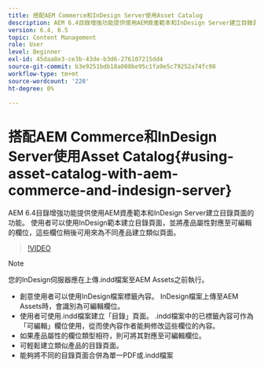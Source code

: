 ```yaml
---
title: 搭配AEM Commerce和InDesign Server使用Asset Catalog
description: AEM 6.4目錄增強功能提供使用AEM資產範本和InDesign Server建立目錄頁面的功能。  使用者可以使用InDesign範本建立目錄頁面，並將產品屬性對應至可編輯的欄位，這些欄位稍後可用來為不同產品建立類似頁面。
version: 6.4, 6.5
topic: Content Management
role: User
level: Beginner
exl-id: 45daa8e3-ce3b-43de-b3d6-276107215dd4
source-git-commit: b3e9251bdb18a008be95c1fa9e5c79252a74fc98
workflow-type: tm+mt
source-wordcount: '220'
ht-degree: 0%

---
```


# 搭配AEM Commerce和InDesign Server使用Asset Catalog{#using-asset-catalog-with-aem-commerce-and-indesign-server}

AEM 6.4目錄增強功能提供使用AEM資產範本和InDesign Server建立目錄頁面的功能。  使用者可以使用InDesign範本建立目錄頁面，並將產品屬性對應至可編輯的欄位，這些欄位稍後可用來為不同產品建立類似頁面。

>[!VIDEO](https://video.tv.adobe.com/v/22540?quality=12&learn=on)

>[!NOTE]
>
>您的InDesign伺服器應在上傳\.indd檔案至AEM Assets之前執行。

* 創意使用者可以使用InDesign檔案標籤內容。 InDesign檔案上傳至AEM Assets時，會識別為可編輯欄位。
* 使用者可使用\.indd檔案建立「目錄」頁面。 \.indd檔案中的已標籤內容可作為「可編輯」欄位使用，從而使內容作者能夠修改這些欄位的內容。
* 如果產品屬性的欄位類型相符，則可將其對應至可編輯欄位。
* 可輕鬆建立類似產品的目錄頁面。
* 能夠將不同的目錄頁面合併為單一PDF或\.indd檔案
